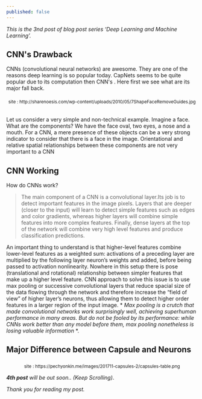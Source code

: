 ```yaml
---
published: false
---
```

*This is the 3nd post of blog post series ‘Deep Learning and Machine Learning’.*

## CNN's Drawback

CNNs (convolutional neural networks) are awesome. They are one of the reasons deep learning is so popular today.
CapNets seems to be quite popular due to its computation then CNN's . Here first we see what are its major fall back.  
<center>
<img src="{{site.baseurl}}/assets/images/face.jpg" alt="">
<sub>site : http://sharenoesis.com/wp-content/uploads/2010/05/7ShapeFaceRemoveGuides.jpg</sub>
</center>

<br>

Let us consider a very simple and non-technical example. Imagine a face. What are the components? We have the face oval, two eyes, a nose and a mouth. For a CNN, a mere presence of these objects can be a very strong indicator to consider that there is a face in the image. Orientational and relative spatial relationships between these components are not very important to a CNN 

## CNN Working 

How do CNNs work?

> The main component of a CNN is a convolutional layer.Its job is to detect important features in the image pixels. Layers that are deeper (closer to the input) will learn to detect simple features such as edges and color gradients, whereas higher layers will combine simple features into more complex features. Finally, dense layers at the top of the network will combine very high level features and produce classification predictions.

An important thing to understand is that higher-level features combine lower-level features as a weighted sum: activations of a preceding layer are multiplied by the following layer neuron’s weights and added, before being passed to activation nonlinearity. Nowhere in this setup there is pose (translational and rotational) relationship between simpler features that make up a higher level feature. CNN approach to solve this issue is to use max pooling or successive convolutional layers that reduce spacial size of the data flowing through the network and therefore increase the “field of view” of higher layer’s neurons, thus allowing them to detect higher order features in a larger region of the input image. * _Max pooling is a crutch that made convolutional networks work surprisingly well, achieving superhuman performance in many areas. But do not be fooled by its performance: while CNNs work better than any model before them, max pooling nonetheless is losing valuable information_ *.

## Major Difference between Capsule and Neurons

<center>
<img src="{{site.baseurl}}/assets/images/table.png" alt="">
<sub>site : https://pechyonkin.me/images/201711-capsules-2/capsules-table.png</sub>
</center>

_**4th post** will be out soon.._ *(Keep Scrolling)*.

_Thank you for reading my post._